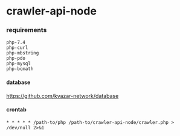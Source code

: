 # crawler-api-node

### requirements
```
php-7.4
php-curl
php-mbstring
php-pdo
php-mysql
php-bcmath
```
#### database

https://github.com/kvazar-network/database

#### crontab
```
* * * * * /path-to/php /path-to/crawler-api-node/crawler.php > /dev/null 2>&1
```
